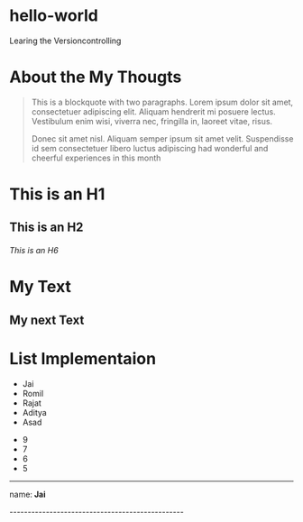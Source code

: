 # hello-world
Learing the Versioncontrolling
# About the My Thougts
> This is a blockquote with two paragraphs. Lorem ipsum dolor sit amet,
> consectetuer adipiscing elit. Aliquam hendrerit mi posuere lectus.
> Vestibulum enim wisi, viverra nec, fringilla in, laoreet vitae, risus.
> 
> Donec sit amet nisl. Aliquam semper ipsum sit amet velit. Suspendisse
> id sem consectetuer libero luctus adipiscing
had wonderful and cheerful experiences in this month

# This is an H1

## This is an H2

###### This is an H6

My Text
========
My next Text
-------

# List Implementaion
>
* Jai
* Romil
* Rajat
* Aditya
* Asad
>
+ 9
+ 7
+ 6
+ 5

------------------------------------------------
<html>
<p>name:<b> Jai </b></p>
</html>
------------------------------------------------
